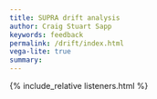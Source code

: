 ```yaml
---
title: SUPRA drift analysis
author: Craig Stuart Sapp
keywords: feedback
permalink: /drift/index.html
vega-lite: true
summary:
---
```


{% include_relative listeners.html %}


<style>
.navy {
	color: #999;
}
.navy:hover {
	color: #8b1515;
	cursor: pointer;
}

table.info td:first-child {
	font-weight: bold;
	text-align:right;
	padding-right:20px;
	margin-right:20px;
}

</style>

<i onclick='displayPrevDruid()' class='navy fa fa-caret-left'></i>&nbsp;
<i onclick='displayNextDruid()' class='navy fa fa-caret-right'></i>

<div id="plot"></div>
<div id="info"></div>

<script>

var PLOT = {
	"$schema": "https://vega.github.io/schema/vega-lite/v4.0.0-beta.1.json",
	"description": "Drift plot",
	"width": 1200,
	"height": 250,
	"transform": [
		{"calculate": "datum.r/12/300.25", "as": "feet"}
	],
	"data": {
		"url": "data/b/bc072xf6791_drift.json"
	},
	"encoding": {
		"x": {
			"field": "feet", 
			"title": "length of roll [feet]", 
			"type": "quantitative"
		},
		"y": {
			"field": "d", 
			"title": "drift [300 DPI pixels]", 
			"scale": {"domain": [-35, 35]},
			"type": "quantitative"
		}
	},
	"mark": "line"
}


</script>



